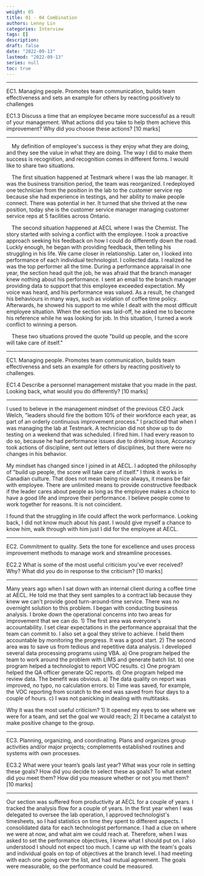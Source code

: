 ```yaml
---
weight: 05
title: 01 - 04 Combination
authors: Lenny Lin
categories: Interview 
tags: []
description: 
draft: false
date: "2022-09-13"
lastmod: "2022-09-13"
series: null
toc: true
---
```




<!--more-->

---

EC1. Managing people. Promotes team communication, builds team effectiveness and sets an example for others by reacting positively to challenges

EC1.3 Discuss a time that an employee became more successful as a result of your management. What actions did you take to help them achieve this improvement? Why did you choose these actions? [10 marks] 

---
&emsp;My definition of employee's success is they enjoy what they are doing, and they see the value in what they are doing.  The way I did to make them success is recognition, and recognition comes in different forms.  I would like to share two situations.

&emsp;The first situation happened at Testmark where I was the lab manager.  It was the business transition period, the team was reorganized.  I redeployed one technician from the position in the lab to the customer service rep because she had experience in testings, and her ability to make people connect.  There was potential in her.  It turned that she thrived at the new position, today she is the customer service manager managing customer service reps at 5 facilities across Ontario.

&emsp;The second situation happened at AECL where I was the Chemist. The story started with solving a conflict with the employee.  I took a proactive approach seeking his feedback on how I could do differently down the road.  Luckly enough, he began with providing feedback, then telling his struggling in his life.  We came closer in relationship.  Later on, I looked into performance of each individual technologist.  I collected data.  I realized he was the top performer all the time.  During a performance appraisal in one year, the section head quit the job, he was afraid that the branch manager knew nothing about his performance.  I sent an email to the branch manager providing data to support that this employee exceeded expectation.  My voice was heard, and his performance was valued.  As a result, he changed his behaviours in many ways, such as violation of coffee time policy.  Afterwards, he showed his support to me while I dealt with the most difficult employee situation.  When the section was laid-off, he asked me to become his reference while he was looking for job.  In this situation, I turned a work conflict to winning a person.

&emsp;These two situations proved the quote "build up people, and the score will take care of itself." 

---

EC1. Managing people. Promotes team communication, builds team effectiveness and sets an example for others by reacting positively to challenges.  

EC1.4 Describe a personnel management mistake that you made in the past. Looking back, what would you do differently? [10 marks]

---

I used to believe in the management mindset of the previous CEO Jack Welch, "leaders should fire the bottom 10% of their workforce each year, as part of an orderly continuous improvement process." I practiced that when I was managing the lab at Testmark.  A technician did not show up to do testing on a weekend that was scheduled.  I fired him.  I had every reason to do so, because he had performance issues due to drinking issue, Accuracy took actions of discipline, sent out letters of disciplines, but there were no changes in his behavior.

My mindset has changed since I joined in at AECL.  I adopted the philosophy of "build up people, the score will take care of itself."  I think it works in Canadian culture.  That does not mean being nice always, it means be fair with employee. There are unlimited means to provide constructive feedback if the leader cares about people as long as the employee makes a choice to have a good life and improve their performance.  I believe people come to work together for reasons.  It is not coincident. 

I found that the struggling in life could affect the work performance.  Looking back, I did not know much about his past. I would give myself a chance to know him, walk through with him just I did for the employee at AECL.

---

EC2. Commitment to quality. Sets the tone for excellence and uses process improvement methods to manage work and streamline processes.  

EC2.2 What is some of the most useful criticism you’ve ever received? Why? What did you do in response to the criticism? [10 marks]

---

Many years ago when I sat down with an internal client during a coffee time at AECL.  He told me that they sent samples to a contract lab because they knew we can't provide good turn-around-time service.  There was no overnight solution to this problem.  I began with conducting business analysis.  I broke down the operational concerns into two areas for improvement that we can do. 1) The first area was everyone's accountability.  I set clear expectations in the performance appraisal that the team can commit to.  I also set a goal they strive to achieve. I held them accountable by monitoring the progress. It was a good start.  2) The second area was to save us from tedious and repetitive data analysis.  I developed several data processing programs using VBA.  a) One program helped the team to work around the problem with LIMS and generate batch list. b) one program helped a technologist to report VOC results. c) One program helped the QA officer generate QC reports. d) One program helped me review data.  The benefit was obvious.  a) The data quality on report was improved, no typo, no calculation errors.  b) Time was saved, for example, the VOC reporting from scratch to the end was saved from four days to a couple of hours. c) I was not panicking in dealing with multitasks.

Why it was the most useful criticism? 1) It opened my eyes to see where we were for a team, and set the goal we would reach; 2) It became a catalyst to make positive change to the group.

---

EC3. Planning, organizing, and coordinating. Plans and organizes group activities and/or major projects; complements established routines and systems with own processes.  

EC3.2 What were your team’s goals last year? What was your role in setting these goals? How did you decide to select these as goals? To what extent did you meet them? How did you measure whether or not you met them? [10 marks]

---

Our section was suffered from productivity at AECL for a couple of years. I tracked the analysis flow for a couple of years. In the first year when I was delegated to oversee the lab operation, I approved technologist's timesheets, so I had statistics on time they spent to different aspects.  I consolidated data for each technologist performance.  I had a clue on where we were at now, and what aim we could reach at.  Therefore, when I was asked to set the performance objectives, I knew what I should put on.  I also understood I should not expect too much. I came up with the team's goals and individual goals on top of objectives at the branch level.  I had meeting with each one going over the list, and had mutual agreement.  The goals were measurable, so the performance could be measured.